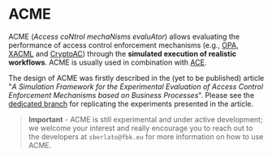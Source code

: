# ACME

ACME (*Access coNtrol mechaNisms evaluAtor*) allows evaluating the performance of access control enforcement mechanisms (e.g., [OPA](https://www.openpolicyagent.org/), [XACML](http://docs.oasis-open.org/xacml/3.0/xacml-3.0-core-spec-os-en.html) and [CryptoAC](https://github.com/stfbk/CryptoAC)) through the **simulated execution of realistic workflows**. ACME is usually used in combination with [ACE](https://github.com/stfbk/ACE).

The design of ACME was firstly described in the (yet to be published) article "*A Simulation Framework for the Experimental Evaluation of Access Control Enforcement Mechanisms based on Business Processes*". Please see the [dedicated branch](https://github.com/stfbk/ACME/tree/A_Simulation_Framework_Replication_Package) for replicating the experiments presented in the article.

> **Important** - ACME is still experimental and under active development; we welcome your interest and really encourage you to reach out to the developers at `sberlato@fbk.eu` for more information on how to use ACME.